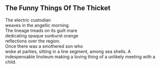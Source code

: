 The Funny Things Of The Thicket
-------------------------------
The electric custodian  
weaves in the angellic morning.  
The lineage treads on its guilt mare  
dedicating opaque sunburst orange  
reflections over the region.  
Once there was a smothered son who  
woke at parties, sitting in a line segment, among sea shells. A indespensable linoleum making a loving thing of a unlikely meeting with a child.  
